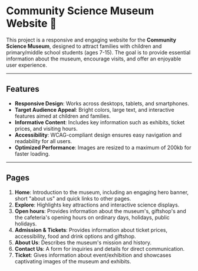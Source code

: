 # Community Science Museum Website 

This project is a responsive and engaging website for the **Community Science Museum**, 
designed to attract families with children and primary/middle school students (ages 7-15). 
The goal is to provide essential information about the museum, encourage visits, and offer an enjoyable user experience.

---

## Features
- **Responsive Design**: Works across desktops, tablets, and smartphones.
- **Target Audience Appeal**: Bright colors, large text, and interactive features aimed at children and families.
- **Informative Content**: Includes key information such as exhibits, ticket prices, and visiting hours.
- **Accessibility**: WCAG-compliant design ensures easy navigation and readability for all users.
- **Optimized Performance**: Images are resized to a maximum of 200kb for faster loading.

---

## Pages
1. **Home**: Introduction to the museum, including an engaging hero banner, short "about us" and quick links to other pages.
2. **Explore**: Highlights key attractions and interactive science displays.
3. **Open hours**: Provides information about the museum's, giftshop's and the cafeteria's opening hours on ordinary days, holidays, public holidays.
4. **Admission & Tickets**: Provides information about ticket prices, accessibility, food and drink options and giftshop.
5. **About Us**: Describes the museum's mission and history.
6. **Contact Us**: A form for inquiries and details for direct communication.
7. **Ticket**: Gives information about event/exhibition and showcases captivating images of the museum and exhibits.
